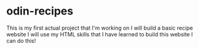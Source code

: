 # odin-recipes
This is my first actual project that I'm working on
I will build a basic recipe website
I will use my HTML skills that I have learned to build this website
I can do this!
